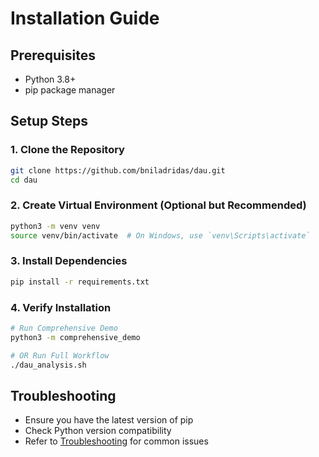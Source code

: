# Installation Guide

## Prerequisites
- Python 3.8+
- pip package manager

## Setup Steps

### 1. Clone the Repository
```bash
git clone https://github.com/bniladridas/dau.git
cd dau
```

### 2. Create Virtual Environment (Optional but Recommended)
```bash
python3 -m venv venv
source venv/bin/activate  # On Windows, use `venv\Scripts\activate`
```

### 3. Install Dependencies
```bash
pip install -r requirements.txt
```

### 4. Verify Installation
```bash
# Run Comprehensive Demo
python3 -m comprehensive_demo

# OR Run Full Workflow
./dau_analysis.sh
```

## Troubleshooting
- Ensure you have the latest version of pip
- Check Python version compatibility
- Refer to [Troubleshooting](Troubleshooting) for common issues
